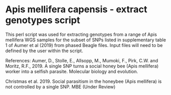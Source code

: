 # Apis mellifera capensis - extract genotypes script

This perl script was used for extracting genotypes from a range of Apis mellifera WGS samples for the subset of SNPs listed in supplementary table 1 of Aumer et al (2019) from phased Beagle files. Input files will need to be defined by the user within the script.

References:
Aumer, D., Stolle, E., Allsopp, M., Mumoki, F., Pirk, C.W. and Moritz, R.F., 2019. 
A single SNP turns a social honey bee (Apis mellifera) worker into a selfish parasite. 
Molecular biology and evolution.

Christmas et al. 2019. Social parasitism in the honeybee (Apis mellifera) is not controlled by a single SNP. MBE (Under Review)
